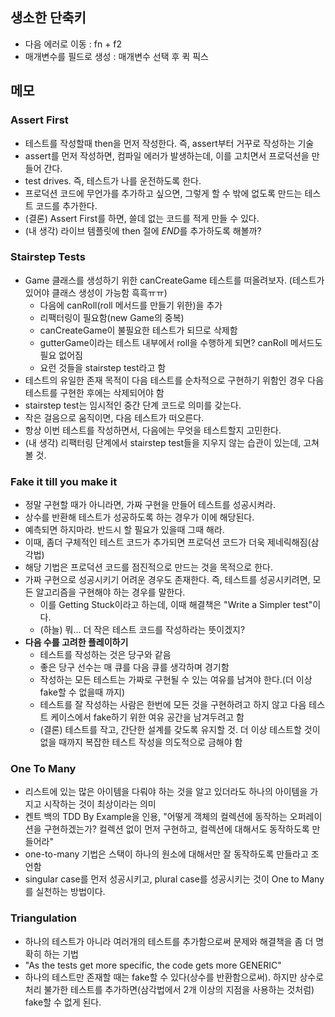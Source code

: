 ## 생소한 단축키

- 다음 에러로 이동 : fn + f2
- 매개변수를 필드로 생성 : 매개변수 선택 후 퀵 픽스

## 메모

### Assert First

- 테스트를 작성할때 then을 먼저 작성한다. 즉, assert부터 거꾸로 작성하는 기술
- assert를 먼저 작성하면, 컴파일 에러가 발생하는데, 이를 고치면서 프로덕션을 만들어 간다.
- test drives. 즉, 테스트가 나를 운전하도록 한다.
- 프로덕션 코드에 무언가를 추가하고 싶으면, 그렇게 할 수 밖에 없도록 만드는 테스트 코드를 추가한다.
- (결론) Assert First를 하면, 쓸데 없는 코드를 적게 만들 수 있다.
- (내 생각) 라이브 템플릿에 then 절에 $END$를 추가하도록 해볼까?

### Stairstep Tests

- Game 클래스를 생성하기 위한 canCreateGame 테스트를 떠올려보자. (테스트가 있어야 클래스 생성이 가능함 흑흑ㅠㅠ)
    - 다음에 canRoll(roll 메서드를 만들기 위한)을 추가
    - 리팩터링이 필요함(new Game의 중복)
    - canCreateGame이 불필요한 테스트가 되므로 삭제함
    - gutterGame이라는 테스트 내부에서 roll을 수행하게 되면? canRoll 메서드도 필요 없어짐
    - 요런 것들을 stairstep test라고 함
- 테스트의 유일한 존재 목적이 다음 테스트를 순차적으로 구현하기 위함인 경우 다음 테스트를 구현한 후에는 삭제되어야 함
- stairstep test는 임시적인 중간 단계 코드로 의미를 갖는다.
- 작은 걸음으로 움직이면, 다음 테스트가 떠오른다.
- 항상 이번 테스트를 작성하면서, 다음에는 무엇을 테스트할지 고민한다.
- (내 생각) 리팩터링 단계에서 stairstep test들을 지우지 않는 습관이 있는데, 고쳐볼 것.

### Fake it till you make it

- 정말 구현할 때가 아니라면, 가짜 구현을 만들어 테스트를 성공시켜라.
- 상수를 반환해 테스트가 성공하도록 하는 경우가 이에 해당된다.
- 예측되면 하지마라. 반드시 할 필요가 있을때 그때 해라.
- 이때, 좀더 구체적인 테스트 코드가 추가되면 프로덕션 코드가 더욱 제네릭해짐(삼각법)
- 해당 기법은 프로덕션 코드를 점진적으로 만드는 것을 목적으로 한다.
- 가짜 구현으로 성공시키기 어려운 경우도 존재한다. 즉, 테스트를 성공시키려면, 모든 알고리즘을 구현해야 하는 경우를 말한다.
    - 이를 Getting Stuck이라고 하는데, 이때 해결책은 "Write a Simpler test"이다.
    - (하늘) 뭐... 더 작은 테스트 코드를 작성하라는 뜻이겠지?
- **다음 수를 고려한 플레이하기**
    - 테스트를 작성하는 것은 당구와 같음
    - 좋은 당구 선수는 매 큐를 다음 큐를 생각하며 경기함
    - 작성하는 모든 테스트는 가짜로 구현될 수 있는 여유를 남겨야 한다.(더 이상 fake할 수 없을때 까지)
    - 테스트를 잘 작성하는 사람은 한번에 모든 것을 구현하려고 하지 않고 다음 테스트 케이스에서 fake하기 위한 여유 공간을 남겨두려고 함
    - (결론) 테스트를 작고, 간단한 설계를 갖도록 유지할 것. 더 이상 테스트할 것이 없을 때까지 복잡한 테스트 작성을 의도적으로 금해야 함

### One To Many

- 리스트에 있는 많은 아이템을 다뤄야 하는 것을 알고 있더라도 하나의 아이템을 가지고 시작하는 것이 최상이라는 의미
- 켄트 백의 TDD By Example을 인용, "어떻게 객체의 컬렉션에 동작하는 오퍼레이션을 구현하겠는가? 컬렉션 없이 먼저 구현하고, 컬렉션에 대해서도 동작하도록 만들어라"
- one-to-many 기법은 스택이 하나의 원소에 대해서만 잘 동작하도록 만들라고 조언함
- singular case를 먼저 성공시키고, plural case를 성공시키는 것이 One to Many를 실천하는 방법이다.

### Triangulation

- 하나의 테스트가 아니라 여러개의 테스트를 추가함으로써 문제와 해결책을 좀 더 명확히 하는 기법
- "As the tests get more specific, the code gets more GENERIC"
- 하나의 테스트만 존재할 때는 fake할 수 있다(상수를 반환함으로써). 하지만 상수로 처리 불가한 테스트를 추가하면(삼각법에서 2개 이상의 지점을 사용하는 것처럼) fake할 수 없게 된다.
